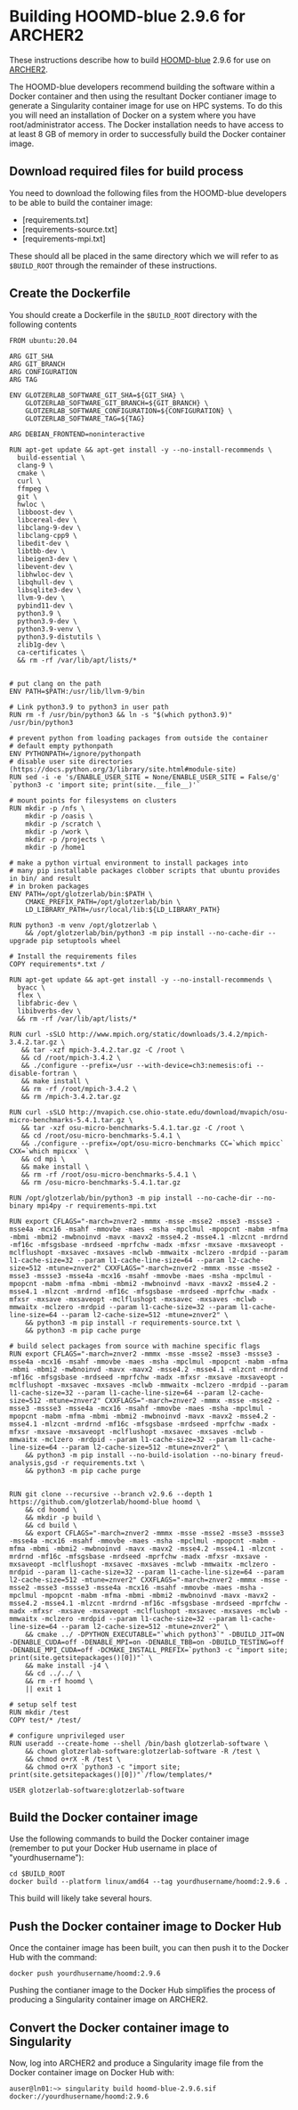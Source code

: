 # Building HOOMD-blue 2.9.6 for ARCHER2

These instructions describe how to build [HOOMD-blue]() 2.9.6 for use
on [ARCHER2]().

The HOOMD-blue developers recommend building the software within a Docker 
container and then using the resultant Docker contianer image to generate a
Singularity container image for use on HPC systems. To do this you will need 
an installation of Docker on a system where you have root/administrator access.
The Docker installation needs to have access to at least 8 GB of memory in order
to successfully build the Docker container image.

## Download required files for build process

You need to download the following files from the HOOMD-blue developers to be
able to build the container image:

* [requirements.txt]
* [requirements-source.txt]
* [requirements-mpi.txt]

These should all be placed in the same directory which we will refer to as `$BUILD_ROOT`
through the remainder of these instructions. 

## Create the Dockerfile

You should create a Dockerfile in the `$BUILD_ROOT` directory with the following contents

```
FROM ubuntu:20.04

ARG GIT_SHA
ARG GIT_BRANCH
ARG CONFIGURATION
ARG TAG

ENV GLOTZERLAB_SOFTWARE_GIT_SHA=${GIT_SHA} \
    GLOTZERLAB_SOFTWARE_GIT_BRANCH=${GIT_BRANCH} \
    GLOTZERLAB_SOFTWARE_CONFIGURATION=${CONFIGURATION} \
    GLOTZERLAB_SOFTWARE_TAG=${TAG}

ARG DEBIAN_FRONTEND=noninteractive

RUN apt-get update && apt-get install -y --no-install-recommends \
  build-essential \
  clang-9 \
  cmake \
  curl \
  ffmpeg \
  git \
  hwloc \
  libboost-dev \
  libcereal-dev \
  libclang-9-dev \
  libclang-cpp9 \
  libedit-dev \
  libtbb-dev \
  libeigen3-dev \
  libevent-dev \
  libhwloc-dev \
  libqhull-dev \
  libsqlite3-dev \
  llvm-9-dev \
  pybind11-dev \
  python3.9 \
  python3.9-dev \
  python3.9-venv \
  python3.9-distutils \
  zlib1g-dev \
  ca-certificates \
  && rm -rf /var/lib/apt/lists/*


# put clang on the path
ENV PATH=$PATH:/usr/lib/llvm-9/bin

# Link python3.9 to python3 in user path
RUN rm -f /usr/bin/python3 && ln -s "$(which python3.9)" /usr/bin/python3

# prevent python from loading packages from outside the container
# default empty pythonpath
ENV PYTHONPATH=/ignore/pythonpath
# disable user site directories (https://docs.python.org/3/library/site.html#module-site)
RUN sed -i -e 's/ENABLE_USER_SITE = None/ENABLE_USER_SITE = False/g' `python3 -c 'import site; print(site.__file__)'`

# mount points for filesystems on clusters
RUN mkdir -p /nfs \
    mkdir -p /oasis \
    mkdir -p /scratch \
    mkdir -p /work \
    mkdir -p /projects \
    mkdir -p /home1

# make a python virtual environment to install packages into
# many pip installable packages clobber scripts that ubuntu provides in bin/ and result
# in broken packages
ENV PATH=/opt/glotzerlab/bin:$PATH \
    CMAKE_PREFIX_PATH=/opt/glotzerlab/bin \
    LD_LIBRARY_PATH=/usr/local/lib:${LD_LIBRARY_PATH}

RUN python3 -m venv /opt/glotzerlab \
    && /opt/glotzerlab/bin/python3 -m pip install --no-cache-dir --upgrade pip setuptools wheel

# Install the requirements files
COPY requirements*.txt /

RUN apt-get update && apt-get install -y --no-install-recommends \
  byacc \
  flex \
  libfabric-dev \
  libibverbs-dev \
  && rm -rf /var/lib/apt/lists/*

RUN curl -sSLO http://www.mpich.org/static/downloads/3.4.2/mpich-3.4.2.tar.gz \
   && tar -xzf mpich-3.4.2.tar.gz -C /root \
   && cd /root/mpich-3.4.2 \
   && ./configure --prefix=/usr --with-device=ch3:nemesis:ofi --disable-fortran \
   && make install \
   && rm -rf /root/mpich-3.4.2 \
   && rm /mpich-3.4.2.tar.gz

RUN curl -sSLO http://mvapich.cse.ohio-state.edu/download/mvapich/osu-micro-benchmarks-5.4.1.tar.gz \
   && tar -xzf osu-micro-benchmarks-5.4.1.tar.gz -C /root \
   && cd /root/osu-micro-benchmarks-5.4.1 \
   && ./configure --prefix=/opt/osu-micro-benchmarks CC=`which mpicc` CXX=`which mpicxx` \
   && cd mpi \
   && make install \
   && rm -rf /root/osu-micro-benchmarks-5.4.1 \
   && rm /osu-micro-benchmarks-5.4.1.tar.gz

RUN /opt/glotzerlab/bin/python3 -m pip install --no-cache-dir --no-binary mpi4py -r requirements-mpi.txt

RUN export CFLAGS="-march=znver2 -mmmx -msse -msse2 -msse3 -mssse3 -msse4a -mcx16 -msahf -mmovbe -maes -msha -mpclmul -mpopcnt -mabm -mfma -mbmi -mbmi2 -mwbnoinvd -mavx -mavx2 -msse4.2 -msse4.1 -mlzcnt -mrdrnd -mf16c -mfsgsbase -mrdseed -mprfchw -madx -mfxsr -mxsave -mxsaveopt -mclflushopt -mxsavec -mxsaves -mclwb -mmwaitx -mclzero -mrdpid --param l1-cache-size=32 --param l1-cache-line-size=64 --param l2-cache-size=512 -mtune=znver2" CXXFLAGS="-march=znver2 -mmmx -msse -msse2 -msse3 -mssse3 -msse4a -mcx16 -msahf -mmovbe -maes -msha -mpclmul -mpopcnt -mabm -mfma -mbmi -mbmi2 -mwbnoinvd -mavx -mavx2 -msse4.2 -msse4.1 -mlzcnt -mrdrnd -mf16c -mfsgsbase -mrdseed -mprfchw -madx -mfxsr -mxsave -mxsaveopt -mclflushopt -mxsavec -mxsaves -mclwb -mmwaitx -mclzero -mrdpid --param l1-cache-size=32 --param l1-cache-line-size=64 --param l2-cache-size=512 -mtune=znver2" \
    && python3 -m pip install -r requirements-source.txt \
    && python3 -m pip cache purge

# build select packages from source with machine specific flags
RUN export CFLAGS="-march=znver2 -mmmx -msse -msse2 -msse3 -mssse3 -msse4a -mcx16 -msahf -mmovbe -maes -msha -mpclmul -mpopcnt -mabm -mfma -mbmi -mbmi2 -mwbnoinvd -mavx -mavx2 -msse4.2 -msse4.1 -mlzcnt -mrdrnd -mf16c -mfsgsbase -mrdseed -mprfchw -madx -mfxsr -mxsave -mxsaveopt -mclflushopt -mxsavec -mxsaves -mclwb -mmwaitx -mclzero -mrdpid --param l1-cache-size=32 --param l1-cache-line-size=64 --param l2-cache-size=512 -mtune=znver2" CXXFLAGS="-march=znver2 -mmmx -msse -msse2 -msse3 -mssse3 -msse4a -mcx16 -msahf -mmovbe -maes -msha -mpclmul -mpopcnt -mabm -mfma -mbmi -mbmi2 -mwbnoinvd -mavx -mavx2 -msse4.2 -msse4.1 -mlzcnt -mrdrnd -mf16c -mfsgsbase -mrdseed -mprfchw -madx -mfxsr -mxsave -mxsaveopt -mclflushopt -mxsavec -mxsaves -mclwb -mmwaitx -mclzero -mrdpid --param l1-cache-size=32 --param l1-cache-line-size=64 --param l2-cache-size=512 -mtune=znver2" \
    && python3 -m pip install --no-build-isolation --no-binary freud-analysis,gsd -r requirements.txt \
    && python3 -m pip cache purge


RUN git clone --recursive --branch v2.9.6 --depth 1 https://github.com/glotzerlab/hoomd-blue hoomd \
    && cd hoomd \
    && mkdir -p build \
    && cd build \
    && export CFLAGS="-march=znver2 -mmmx -msse -msse2 -msse3 -mssse3 -msse4a -mcx16 -msahf -mmovbe -maes -msha -mpclmul -mpopcnt -mabm -mfma -mbmi -mbmi2 -mwbnoinvd -mavx -mavx2 -msse4.2 -msse4.1 -mlzcnt -mrdrnd -mf16c -mfsgsbase -mrdseed -mprfchw -madx -mfxsr -mxsave -mxsaveopt -mclflushopt -mxsavec -mxsaves -mclwb -mmwaitx -mclzero -mrdpid --param l1-cache-size=32 --param l1-cache-line-size=64 --param l2-cache-size=512 -mtune=znver2" CXXFLAGS="-march=znver2 -mmmx -msse -msse2 -msse3 -mssse3 -msse4a -mcx16 -msahf -mmovbe -maes -msha -mpclmul -mpopcnt -mabm -mfma -mbmi -mbmi2 -mwbnoinvd -mavx -mavx2 -msse4.2 -msse4.1 -mlzcnt -mrdrnd -mf16c -mfsgsbase -mrdseed -mprfchw -madx -mfxsr -mxsave -mxsaveopt -mclflushopt -mxsavec -mxsaves -mclwb -mmwaitx -mclzero -mrdpid --param l1-cache-size=32 --param l1-cache-line-size=64 --param l2-cache-size=512 -mtune=znver2" \
    && cmake ../ -DPYTHON_EXECUTABLE="`which python3`" -DBUILD_JIT=ON -DENABLE_CUDA=off -DENABLE_MPI=on -DENABLE_TBB=on -DBUILD_TESTING=off -DENABLE_MPI_CUDA=off -DCMAKE_INSTALL_PREFIX=`python3 -c "import site; print(site.getsitepackages()[0])"` \
    && make install -j4 \
    && cd ../../ \
    && rm -rf hoomd \
    || exit 1

# setup self test
RUN mkdir /test
COPY test/* /test/

# configure unprivileged user
RUN useradd --create-home --shell /bin/bash glotzerlab-software \
    && chown glotzerlab-software:glotzerlab-software -R /test \
    && chmod o+rX -R /test \
    && chmod o+rX `python3 -c "import site; print(site.getsitepackages()[0])"`/flow/templates/*

USER glotzerlab-software:glotzerlab-software
```

## Build the Docker container image

Use the following commands to build the Docker container image (remember
to put your Docker Hub username in place of "yourdhusername"):

```
cd $BUILD_ROOT
docker build --platform linux/amd64 --tag yourdhusername/hoomd:2.9.6 .
```

This build will likely take several hours.

## Push the Docker container image to Docker Hub

Once the container image has been built, you can then push it to the Docker Hub with
the command:

```
docker push yourdhusername/hoomd:2.9.6
```

Pushing the contianer image to the Docker Hub simplifies the process of producing a 
Singularity container image on ARCHER2.

## Convert the Docker container image to Singularity

Now, log into ARCHER2 and produce a Singularity image file from the Docker container
image on Docker Hub with:

```
auser@ln01:~> singularity build hoomd-blue-2.9.6.sif docker://yourdhusername/hoomd:2.9.6
```

